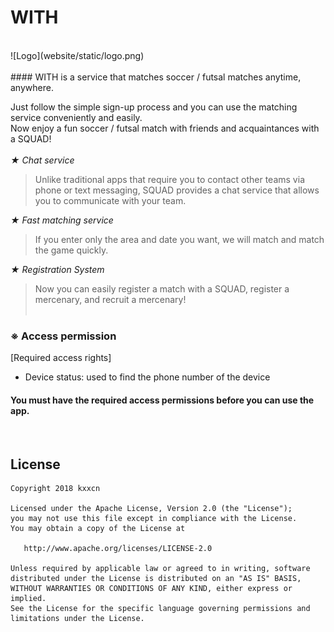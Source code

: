 WITH
======
<br>
![Logo](website/static/logo.png)
<br><br>
#### WITH is a service that matches soccer / futsal matches anytime, anywhere.

Just follow the simple sign-up process and you can use the matching service conveniently and easily.
<br>Now enjoy a fun soccer / futsal match with friends and acquaintances with a SQUAD!
<br><br>
*★ Chat service*<br>
> Unlike traditional apps that require you to contact other teams via phone or text messaging, SQUAD provides a chat service that allows you to communicate with your team.

*★ Fast matching service*<br>
> If you enter only the area and date you want, we will match and match the game quickly.

*★ Registration System*<br>
> Now you can easily register a match with a SQUAD, register a mercenary, and recruit a mercenary!
<br><br>
### ※ Access permission
[Required access rights]

* Device status: used to find the phone number of the device

#### You must have the required access permissions before you can use the app. ####
<br>

License
-------

    Copyright 2018 kxxcn

    Licensed under the Apache License, Version 2.0 (the "License");
    you may not use this file except in compliance with the License.
    You may obtain a copy of the License at

       http://www.apache.org/licenses/LICENSE-2.0

    Unless required by applicable law or agreed to in writing, software
    distributed under the License is distributed on an "AS IS" BASIS,
    WITHOUT WARRANTIES OR CONDITIONS OF ANY KIND, either express or implied.
    See the License for the specific language governing permissions and
    limitations under the License.